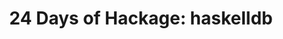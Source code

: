 ---
title: ! '24 Days of Hackage: haskelldb'
url: https://ocharles.org.uk/blog/posts/2012-12-15-24-days-of-hackage-haskelldb.html
authors:
- Oliver Charles
type: article
tags:
- databases
doHaskell-type: blog post
dohaskell-year: 2012
---